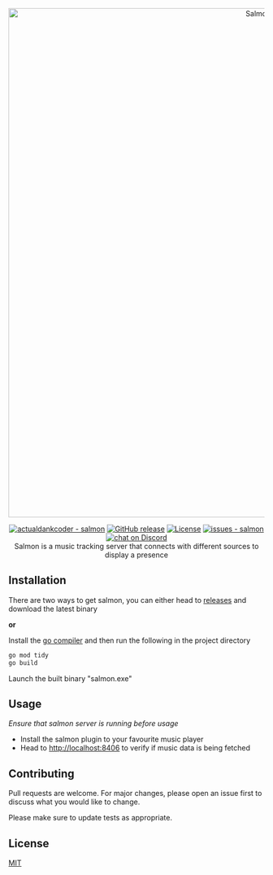 <p align="center"><a href="https://github.com/actualdankcoder/salmon" target="_blank" rel="noopener noreferrer"><img width="1000" src="https://i.imgur.com/otKLIGl.png" alt="Salmon logo"></a></p>

<p align="center">
  <a href="https://github.com/actualdankcoder/salmon" title="Go to GitHub repo"><img src="https://img.shields.io/static/v1?label=actualdankcoder&message=salmon&color=blue&logo=github" alt="actualdankcoder - salmon"></a>
  <a href="https://github.com/actualdankcoder/salmon/releases/"><img src="https://img.shields.io/github/release/actualdankcoder/salmon?include_prereleases=&sort=semver&color=blue" alt="GitHub release"></a>
  <a href="#license"><img src="https://img.shields.io/badge/License-MIT-blue" alt="License"></a>
  <a href="https://github.com/actualdankcoder/salmon/issues"><img src="https://img.shields.io/github/issues/actualdankcoder/salmon" alt="issues - salmon"></a>
  <a href="https://discord.gg/2nRUM6auZM"><img src="https://img.shields.io/discord/932256432760426556?logo=discord"alt="chat on Discord"></a>
  <br/>
  Salmon is a music tracking server that connects with different sources to display a presence
</p>

## Installation

There are two ways to get salmon, you can either head to [releases](https://github.com/actualdankcoder/salmon/releases) and download the latest binary 

**or**

Install the [go compiler](https://go.dev/dl/) and then run the following in the project directory

```bash
go mod tidy
go build
```
Launch the built binary "salmon.exe"

## Usage

*Ensure that salmon server is running before usage*

- Install the salmon plugin to your favourite music player
- Head to [http://localhost:8406](http://localhost:8406) to verify if music data is being fetched

## Contributing
Pull requests are welcome. For major changes, please open an issue first to discuss what you would like to change.

Please make sure to update tests as appropriate.

## License
[MIT](https://choosealicense.com/licenses/mit/)
